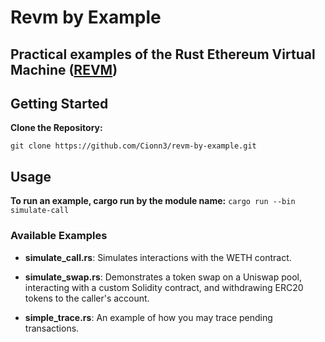 # Revm by Example

## Practical examples of the Rust Ethereum Virtual Machine ([REVM](https://github.com/bluealloy/revm))

## Getting Started

**Clone the Repository:**

`git clone https://github.com/Cionn3/revm-by-example.git`

## Usage

**To run an example, cargo run by the module name:**
`cargo run --bin simulate-call`

### Available Examples

- **simulate_call.rs**: Simulates interactions with the WETH contract.

- **simulate_swap.rs**: Demonstrates a token swap on a Uniswap pool, interacting with a custom Solidity contract, and withdrawing ERC20 tokens to the caller's account.

- **simple_trace.rs**: An example of how you may trace pending transactions.